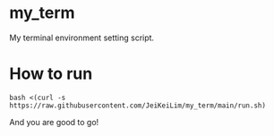 # my_term
My terminal environment setting script.

# How to run
```shell
bash <(curl -s https://raw.githubusercontent.com/JeiKeiLim/my_term/main/run.sh)
```

And you are good to go!
